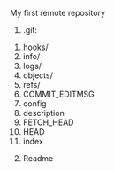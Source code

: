My first remote repository
1. .git:
1) hooks/
2) info/
3) logs/
4) objects/
5) refs/
6) COMMIT_EDITMSG
7) config
8) description
9) FETCH_HEAD
10) HEAD
11) index
2. Readme
